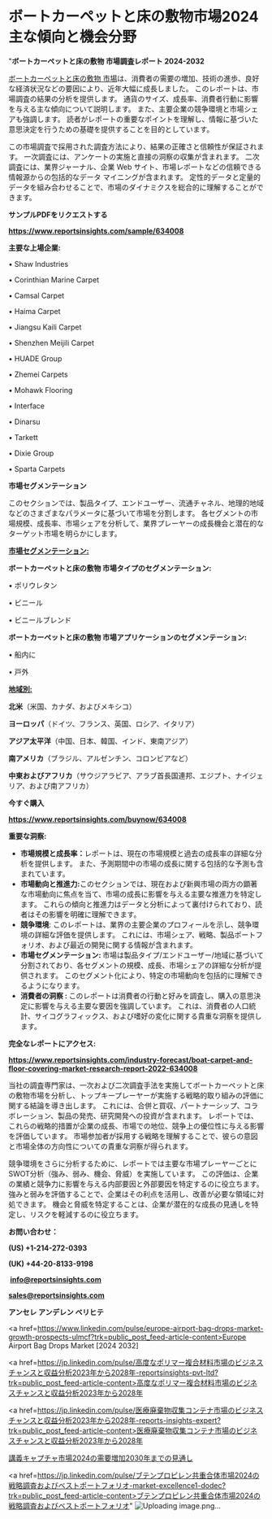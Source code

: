# ボートカーペットと床の敷物市場2024主な傾向と機会分野

"<strong>ボートカーペットと床の敷物 市場調査レポート 2024-2032</strong>

<a href=https://www.reportsinsights.com/sample/634008>ボートカーペットと床の敷物 市場</a>は、消費者の需要の増加、技術の進歩、良好な経済状況などの要因により、近年大幅に成長しました。 このレポートは、市場調査の結果の分析を提供します。 通貨のサイズ、成長率、消費者行動に影響を与える主な傾向について説明します。 また、主要企業の競争環境と市場シェアも強調します。 読者がレポートの重要なポイントを理解し、情報に基づいた意思決定を行うための基礎を提供することを目的としています。

この市場調査で採用された調査方法により、結果の正確さと信頼性が保証されます。 一次調査には、アンケートの実施と直接の洞察の収集が含まれます。 二次調査には、業界ジャーナル、企業 Web サイト、市場レポートなどの信頼できる情報源からの包括的なデータ マイニングが含まれます。 定性的データと定量的データを組み合わせることで、市場のダイナミクスを総合的に理解することができます。

<strong><b>サンプルPDFをリクエストする</b></strong>

<a href=https://www.reportsinsights.com/sample/634008><strong><u>https://www.reportsinsights.com/sample/634008</u></strong></a>

<strong>主要な上場企業:</strong>

• Shaw Industries

• Corinthian Marine Carpet

• Camsal Carpet

• Haima Carpet

• Jiangsu Kaili Carpet

• Shenzhen Meijili Carpet

• HUADE Group

• Zhemei Carpets

• Mohawk Flooring

• Interface

• Dinarsu

• Tarkett

• Dixie Group

• Sparta Carpets

<strong>市場セグメンテーション</strong>

このセクションでは、製品タイプ、エンドユーザー、流通チャネル、地理的地域などのさまざまなパラメータに基づいて市場を分割します。 各セグメントの市場規模、成長率、市場シェアを分析して、業界プレーヤーの成長機会と潜在的なターゲット市場を明らかにします。

<strong><u>市場セグメンテーション</u></strong><strong><u>:</u></strong>

<strong>ボートカーペットと床の敷物 市場タイプのセグメンテーション:</strong>

• ポリウレタン

• ビニール

• ビニールブレンド

<strong>ボートカーペットと床の敷物 市場アプリケーションのセグメンテーション:</strong>

• 船内に

• 戸外

<strong><u>地域別</u></strong><strong><u>:</u></strong>

<strong>北米</strong>（米国、カナダ、およびメキシコ）

<strong>ヨーロッパ</strong>（ドイツ、フランス、英国、ロシア、イタリア）

<strong>アジア太平洋</strong>（中国、日本、韓国、インド、東南アジア）

<strong>南アメリカ</strong>（ブラジル、アルゼンチン、コロンビアなど）

<strong>中東およびアフリカ</strong>（サウジアラビア、アラブ首長国連邦、エジプト、ナイジェリア、および南アフリカ）

<strong>今すぐ購入</strong>

<a href=https://www.reportsinsights.com/buynow/634008><strong><u>https://www.reportsinsights.com/buynow/634008</u></strong></a>

<strong>重要な洞察:</strong>
<ul>
  <li><strong>市場規模と成長率：</strong>レポートは、現在の市場規模と過去の成長率の詳細な分析を提供します。 また、予測期間中の市場の成長に関する包括的な予測も含まれています。</li>
  <li><strong>市場動向と推進力:</strong>このセクションでは、現在および新興市場の両方の顕著な市場動向に焦点を当て、市場の成長に影響を与える主要な推進力を特定します。 これらの傾向と推進力はデータと分析によって裏付けられており、読者はその影響を明確に理解できます。</li>
  <li><strong>競争環境</strong>: このレポートは、業界の主要企業のプロフィールを示し、競争環境の詳細な評価を提供します。 これには、市場シェア、戦略、製品ポートフォリオ、および最近の開発に関する情報が含まれます。</li>
  <li><strong>市場セグメンテーション: </strong>市場は製品タイプ/エンドユーザー/地域に基づいて分割されており、各セグメントの規模、成長、市場シェアの詳細な分析が提供されます。 このセグメント化により、特定の市場動向を包括的に理解できるようになります。</li>
  <li><strong>消費者の洞察 : </strong>このレポートは消費者の行動と好みを調査し、購入の意思決定に影響を与える主要な要因を強調しています。 これは、消費者の人口統計、サイコグラフィックス、および嗜好の変化に関する貴重な洞察を提供します。</li>
</ul>
<strong>完全なレポートにアクセス:</strong>

<a href=https://www.reportsinsights.com/industry-forecast/boat-carpet-and-floor-covering-market-research-report-2022-634008><strong><u><b>https://www.reportsinsights.com/industry-forecast/boat-carpet-and-floor-covering-market-research-report-2022-634008</b></u></strong></a>

当社の調査専門家は、一次および二次調査手法を実施してボートカーペットと床の敷物市場を分析し、トップキープレーヤーが実施する戦略的取り組みの評価に関する結論を導き出します。 これには、合併と買収、パートナーシップ、コラボレーション、製品の発売、研究開発への投資が含まれます。 レポートでは、これらの戦略的措置が企業の成長、市場での地位、競争上の優位性に与える影響を評価しています。 市場参加者が採用する戦略を理解することで、彼らの意図と市場全体の方向性についての貴重な洞察が得られます。

競争環境をさらに分析するために、レポートでは主要な市場プレーヤーごとにSWOT分析（強み、弱み、機会、脅威）を実施しています。 この評価は、企業の業績と競争力に影響を与える内部要因と外部要因を特定するのに役立ちます。 強みと弱みを評価することで、企業はその利点を活用し、改善が必要な領域に対処できます。 機会と脅威を特定することは、企業が潜在的な成長の見通しを特定し、リスクを軽減するのに役立ちます。

<strong>お問い合わせ：</strong>

<strong>(US) +1-214-272-0393</strong>

<strong>(UK) +44-20-8133-9198</strong>

<strong> </strong><a href=info@reportsinsights.com><strong><u>info@reportsinsights.com</u></strong></a>

<a href=sales@reportsinsights.com><strong><u>sales@reportsinsights.com</u></strong></a>

<strong>アンセレ アンデレン ベリヒテ</strong>

<a href=https://www.linkedin.com/pulse/europe-airport-bag-drops-market-growth-prospects-ulmcf?trk=public_post_feed-article-content>Europe Airport Bag Drops Market [2024 2032]</a>

<a href=https://jp.linkedin.com/pulse/高度なポリマー複合材料市場のビジネスチャンスと収益分析2023年から2028年-reportsinsights-pvt-ltd?trk=public_post_feed-article-content>高度なポリマー複合材料市場のビジネスチャンスと収益分析2023年から2028年</a>

<a href=https://jp.linkedin.com/pulse/医療廃棄物収集コンテナ市場のビジネスチャンスと収益分析2023年から2028年-reports-insights-expert?trk=public_post_feed-article-content>医療廃棄物収集コンテナ市場のビジネスチャンスと収益分析2023年から2028年</a>

<a href=https://www.linkedin.com/pulse/講義キャプチャ市場2024の需要増加2030年までの見通し-community-market-research-295bf/>講義キャプチャ市場2024の需要増加2030年までの見通し</a>

<a href=https://jp.linkedin.com/pulse/ブテンプロピレン共重合体市場2024の戦略調査およびベストポートフォリオ-market-excellence1-dodec?trk=public_post_feed-article-content>ブテンプロピレン共重合体市場2024の戦略調査およびベストポートフォリオ</a>"
![Uploading image.png…]()
